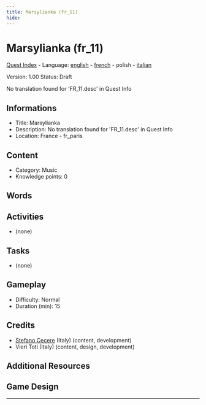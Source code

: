 ```yaml
---
title: Marsylianka (fr_11)
hide:
---
```


# Marsylianka (fr_11)
[Quest Index](./index.pl.md) - Language: [english](./fr_11.md) - [french](./fr_11.fr.md) - polish - [italian](./fr_11.it.md)

Version: 1.00
Status: Draft

No translation found for 'FR_11.desc' in Quest Info

## Informations

- Title: Marsylianka
- Description: No translation found for 'FR_11.desc' in Quest Info
- Location: France - fr_paris
## Content
- Category: Music
- Knowledge points: 0
## Words
## Activities
- (none)

## Tasks
- (none)
## Gameplay
- Difficulty: Normal
- Duration (min): 15
## Credits
- [Stefano Cecere](https://stefanocecere.com) (Italy) (content, development)
- Vieri Toti (Italy) (content, design, development)

## Additional Resources

## Game Design


---


